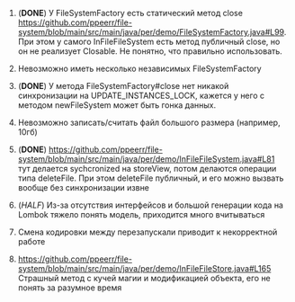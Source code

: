 1. (**DONE**) У FileSystemFactory есть статический метод close 
    https://github.com/ppeerr/file-system/blob/main/src/main/java/per/demo/FileSystemFactory.java#L99. 
    При этом у самого InFileFileSystem есть метод публичный close, но он не реализует Closable. 
    Не понятно, что правильно использовать.

2. Невозможно иметь несколько независимых FileSystemFactory

3. (**DONE**) У метода FileSystemFactory#close нет никакой синхронизации на UPDATE_INSTANCES_LOCK, 
    кажется у него с методом newFileSystem может быть гонка данных.

4. Невозможно записать/считать файл большого размера (например, 10гб)

5. (**DONE**) https://github.com/ppeerr/file-system/blob/main/src/main/java/per/demo/InFileFileSystem.java#L81 
    тут делается sychcronized на storeView, потом делаются операции типа deleteFile. 
    При этом deleteFile публичный, и его можно вызвать вообще без синхронизации извне

6. (*HALF*) Из-за отсутствия интерфейсов и большой генерации кода на Lombok тяжело понять модель, приходится много вчитываться

7. Смена кодировки между перезапускали приводит к некорректной работе

8. https://github.com/ppeerr/file-system/blob/main/src/main/java/per/demo/InFileFileStore.java#L165 Страшный метод с кучей магии и модификацией объекта, его не понять за разумное время